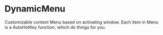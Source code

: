 # DynamicMenu
Customizable context Menu based on activating window. Each item in Menu is a AutoHotKey function, which do things for you.
